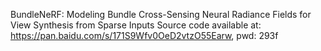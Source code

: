BundleNeRF: Modeling Bundle Cross-Sensing Neural Radiance Fields for View Synthesis from Sparse Inputs
Source code available at: https://pan.baidu.com/s/171S9Wfv0OeD2vtzO55Earw, pwd: 293f
